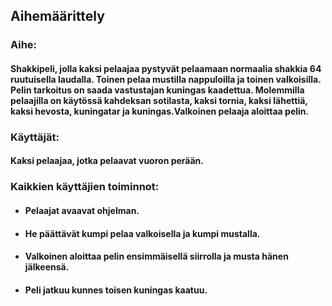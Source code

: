 ## Aihemäärittely

### Aihe:
#### Shakkipeli, jolla kaksi pelaajaa pystyvät pelaamaan normaalia shakkia 64 ruutuisella laudalla. Toinen pelaa mustilla nappuloilla ja toinen valkoisilla. Pelin tarkoitus on saada vastustajan kuningas kaadettua. Molemmilla pelaajilla on käytössä kahdeksan sotilasta, kaksi tornia, kaksi lähettiä, kaksi hevosta, kuningatar ja kuningas.Valkoinen pelaaja aloittaa pelin. 

### Käyttäjät: 
#### Kaksi pelaajaa, jotka pelaavat vuoron perään.

### Kaikkien käyttäjien toiminnot: 
- #### Pelaajat avaavat ohjelman.
- #### He päättävät kumpi pelaa valkoisella ja kumpi mustalla.
- #### Valkoinen aloittaa pelin ensimmäisellä siirrolla ja musta hänen jälkeensä.
- #### Peli jatkuu kunnes toisen kuningas kaatuu.







